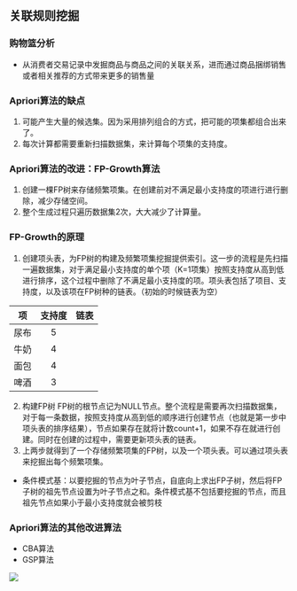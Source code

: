 ## 关联规则挖掘

### 购物篮分析
- 从消费者交易记录中发掘商品与商品之间的关联关系，进而通过商品捆绑销售或者相关推荐的方式带来更多的销售量  

### Apriori算法的缺点
1. 可能产生大量的候选集。因为采用排列组合的方式，把可能的项集都组合出来了。
2. 每次计算都需要重新扫描数据集，来计算每个项集的支持度。

### Apriori算法的改进：FP-Growth算法
1. 创建一棵FP树来存储频繁项集。在创建前对不满足最小支持度的项进行进行删除，减少存储空间。
2. 整个生成过程只遍历数据集2次，大大减少了计算量。

### FP-Growth的原理
1. 创建项头表，为FP树的构建及频繁项集挖掘提供索引。这一步的流程是先扫描一遍数据集，对于满足最小支持度的单个项（K=1项集）按照支持度从高到低进行排序，这个过程中删除了不满足最小支持度的项。项头表包括了项目、支持度，以及该项在FP树种的链表。（初始的时候链表为空）  

项|支持度|链表
--|:--:|--:
尿布|5|
牛奶|4|
面包|4|
啤酒|3|

2. 构建FP树
FP树的根节点记为NULL节点。整个流程是需要再次扫描数据集，对于每一条数据，按照支持度从高到低的顺序进行创建节点（也就是第一步中项头表的排序结果），节点如果存在就将计数count+1，如果不存在就进行创建。同时在创建的过程中，需要更新项头表的链表。
3. 上两步就得到了一个存储频繁项集的FP树，以及一个项头表。可以通过项头表来挖掘出每个频繁项集。   
  - 条件模式基：以要挖掘的节点为叶子节点，自底向上求出FP子树，然后将FP子树的祖先节点设置为叶子节点之和。条件模式基不包括要挖掘的节点，而且祖先节点如果小于最小支持度就会被剪枝

### Apriori算法的其他改进算法
- CBA算法
- GSP算法

![](关联规则挖掘.png)